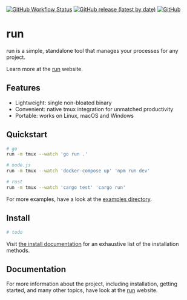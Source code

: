[![GitHub Workflow Status](https://img.shields.io/github/actions/workflow/status/aymericbeaumet/run/ci.yml?branch=master&logo=github)](https://github.com/aymericbeaumet/run/actions/workflows/ci.yml) [![GitHub release (latest by date)](https://img.shields.io/github/v/release/aymericbeaumet/run)](https://github.com/aymericbeaumet/run/releases) [![GitHub](https://img.shields.io/github/license/aymericbeaumet/run)](https://github.com/aymericbeaumet/run-cli/blob/master/license.md)

# run

run is a simple, standalone tool that manages your processes for any project.

Learn more at the [run](https://www.run-cli.org) website.

## Features

- Lightweight: single non-bloated binary
- Convenient: native tmux integration for unmatched productivity
- Portable: works on Linux, macOS and Windows

## Quickstart

```bash
# go
run -m tmux --watch 'go run .'

# node.js
run -m tmux --watch 'docker-compose up' 'npm run dev'

# rust
run -m tmux --watch 'cargo test' 'cargo run'
```

For more examples, have a look at the [examples directory](./examples).

## Install

```bash
# todo
```

Visit [the install documentation](https://www.run-cli.org/installation) for an exhaustive list of the installation methods.

## Documentation

For more information about the project, including installation, getting started, and many other topics, have look at the [run](https://www.run-cli.org) website.
